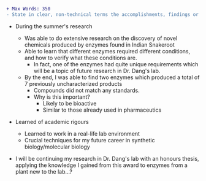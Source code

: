 ```diff
+ Max Words: 350
- State in clear, non-technical terms the accomplishments, findings or discoveries that may be of interest to decision makers and the general public
```

- During the summer's research
	- Was able to do extensive research on the discovery of novel chemicals produced by enzymes found in Indian Snakeroot
	- Able to learn that different enzymes required different conditions, and how to verify what these conditions are.
		- In fact, one of the enzymes had quite unique requirements which will be a topic of future research in Dr. Dang's lab.
	- By the end, I was able to find two enzymes which produced a total of 7 previously uncharacterized products
		- Compounds did not match any standards.
		- Why is this important?
			- Likely to be bioactive
			- Similar to those already used in pharmaceutics

- Learned of academic rigours
	- Learned to work in a real-life lab environment
	- Crucial techniques for my future career in synthetic biology/molecular biology
- I will be continuing my research in Dr. Dang's lab with an honours thesis, applying the knowledge I gained from this award to enzymes from a plant new to the lab...?


